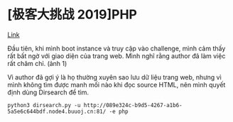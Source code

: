 # [极客大挑战 2019]PHP

[Link](https://buuoj.cn/challenges#[%E6%9E%81%E5%AE%A2%E5%A4%A7%E6%8C%91%E6%88%98%202019]PHP)

Đầu tiên, khi mình boot instance và truy cập vào challenge, mình cảm thấy rất bất ngờ với giao diện của trang web. Mình nghĩ rằng author đã làm việc rất chăm chỉ.
(ảnh 1)

Vì author đã gợi ý là họ thường xuyên sao lưu dữ liệu trang web, nhưng vì mình không tìm được manh mối nào khi đọc source HTML, nên mình quyết định dùng Dirsearch để tìm.

`python3 dirsearch.py -u http://089e324c-b9d5-4267-a1b6-5a5e6c644bdf.node4.buuoj.cn:81/ -e php`
